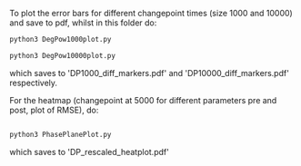 To plot the error bars for different changepoint times (size 1000 and 10000) and save to pdf, whilst in this folder do:

```bash
python3 DegPow1000plot.py

python3 DegPow10000plot.py
```

which saves to 'DP1000_diff_markers.pdf' and 'DP10000_diff_markers.pdf' respectively.

For the heatmap (changepoint at 5000 for different parameters pre and post, plot of RMSE), do:

```bash

python3 PhasePlanePlot.py

```

which saves to 'DP_rescaled_heatplot.pdf'
